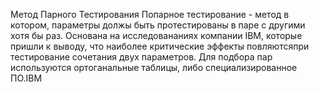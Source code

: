 Метод Парного Тестирования
Попарное тестирование - метод в котором,  параметры должы быть  протестированы в паре с другими хотя бы раз.
Основана на исследовананиях компании IBM, которые пришли к выводу, что наиболее критические эффекты повляютсяпри тестирование сочетания двух параметров.
Для подбора пар используются ортоганальные таблицы, либо специализированное ПО.IBM